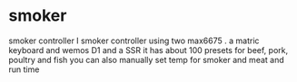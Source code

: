# smoker
smoker controller 
I smoker controller  using two max6675 . a matric keyboard and wemos D1 and a SSR
it has about 100 presets for beef, pork, poultry and fish you can also manually set temp for smoker and meat  and run time 
